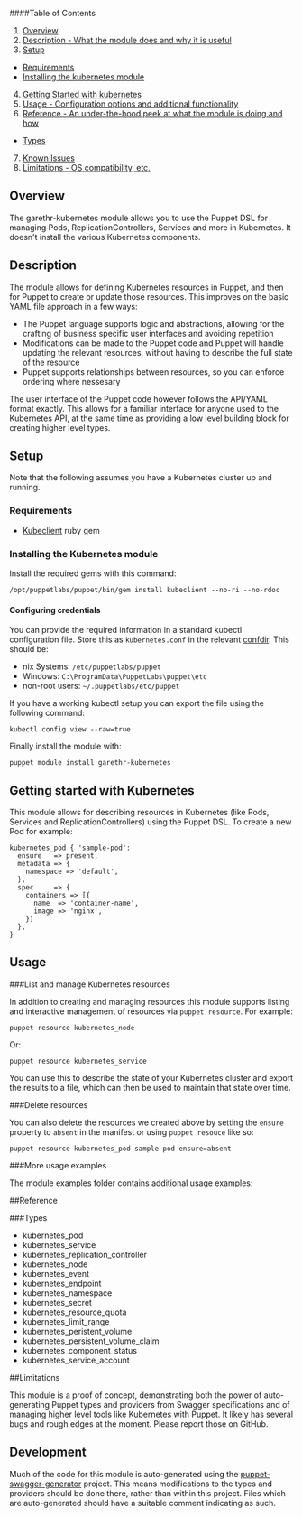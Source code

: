 ####Table of Contents

1. [Overview](#overview)
2. [Description - What the module does and why it is useful](#module-description)
3. [Setup](#setup)
  * [Requirements](#requirements)
  * [Installing the kubernetes module](#installing-the-kubernetes-module)
4. [Getting Started with kubernetes](#getting-started-with-kubernetes)
5. [Usage - Configuration options and additional functionality](#usage)
6. [Reference - An under-the-hood peek at what the module is doing and how](#reference)
  * [Types](#types)
7. [Known Issues](#known-issues)
8. [Limitations - OS compatibility, etc.](#limitations)

## Overview

The garethr-kubernetes module allows you to use the Puppet DSL for managing Pods,
ReplicationControllers, Services and more in Kubernetes. It doesn't install the various
Kubernetes components.

## Description

The module allows for defining Kubernetes resources in Puppet, and then
for Puppet to create or update those resources. This improves on the
basic YAML file approach in a few ways:

* The Puppet language supports logic and abstractions, allowing for
  the crafting of business specific user interfaces and avoiding
  repetition
* Modifications can be made to the Puppet code and Puppet will handle
  updating the relevant resources, without having to describe the full
  state of the resource
* Puppet supports relationships between resources, so you can enforce
  ordering where nessesary

The user interface of the Puppet code however follows the API/YAML
format exactly. This allows for a familiar interface for anyone used to
the Kubernetes API, at the same time as providing a low level building
block for creating higher level types.

## Setup

Note that the following assumes you have a Kubernetes cluster up and
running.

### Requirements

* [Kubeclient](https://github.com/abonas/kubeclient)  ruby gem

### Installing the Kubernetes module

Install the required gems with this command:

  ~~~
  /opt/puppetlabs/puppet/bin/gem install kubeclient --no-ri --no-rdoc
  ~~~

#### Configuring credentials

You can provide the required information in a standard kubectl configuration
file. Store this as `kubernetes.conf` in the relevant
[confdir](https://docs.puppetlabs.com/puppet/latest/reference/dirs_confdir.html).
This should be:

   * nix Systems: `/etc/puppetlabs/puppet`
   * Windows: `C:\ProgramData\PuppetLabs\puppet\etc`
   * non-root users: `~/.puppetlabs/etc/puppet`

If you have a working kubectl setup you can export the file using the
following command:

  ~~~
  kubectl config view --raw=true
  ~~~

Finally install the module with:

  ~~~
  puppet module install garethr-kubernetes
  ~~~

## Getting started with Kubernetes

This module allows for describing resources in Kubernetes (like Pods,
Services and ReplicationControllers) using the Puppet DSL. To create a
new Pod for example:

~~~puppet
kubernetes_pod { 'sample-pod':
  ensure   => present,
  metadata => {
    namespace => 'default',
  },
  spec     => {
    containers => [{
      name  => 'container-name',
      image => 'nginx',
    }]
  },
}
~~~

## Usage

###List and manage Kubernetes resources

In addition to creating and managing resources this module supports listing
and interactive management of resources via `puppet resource`. For example:

  ~~~
  puppet resource kubernetes_node
  ~~~

Or:

  ~~~
  puppet resource kubernetes_service
  ~~~

You can use this to describe the state of your Kubernetes cluster and
export the results to a file, which can then be used to maintain that
state over time.

###Delete resources

You can also delete the resources we created above by setting the `ensure`
property to `absent` in the manifest or using `puppet resouce` like so:

  ~~~
  puppet resource kubernetes_pod sample-pod ensure=absent
  ~~~

###More usage examples

The module examples folder contains additional usage examples:

##Reference

###Types

* kubernetes_pod
* kubernetes_service
* kubernetes_replication_controller
* kubernetes_node
* kubernetes_event
* kubernetes_endpoint
* kubernetes_namespace
* kubernetes_secret
* kubernetes_resource_quota
* kubernetes_limit_range
* kubernetes_peristent_volume
* kubernetes_persistent_volume_claim
* kubernetes_component_status
* kubernetes_service_account

##Limitations

This module is a proof of concept, demonstrating both the power of
auto-generating Puppet types and providers from Swagger specifications
and of managing higher level tools like Kubernetes with Puppet. It
likely has several bugs and rough edges at the moment. Please report
those on GitHub.

## Development

Much of the code for this module is auto-generated using the
[puppet-swagger-generator](https://github.com/garethr/puppet-swagger-generator)
project. This means modifications to the types and providers should be
done there, rather than within this project. Files which are
auto-generated should have a suitable comment indicating as such.
